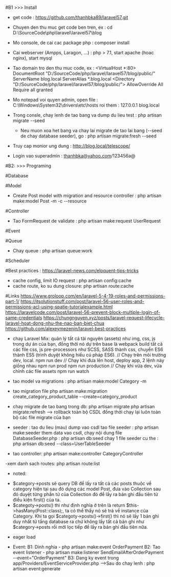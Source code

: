 #B1 >>> Install
- get code : https://github.com/thanhbka89/laravel57.git
- Chuyen den thu muc get code ben tren, ex : cd D:\SourceCode\php\laravel\laravel57\blog
- Mo console, de cai cac package php : composer install
- Cai webserver (Ampps, Laragon, ...) : php > 7.1, start apache (hoac nginx), start mysql
- Tao domain tro den thu muc code, ex : 
    <VirtualHost *:80> 
        DocumentRoot "D:/SourceCode/php/laravel/laravel57/blog/public/"
        ServerName blog.local
        ServerAlias *.blog.local
        <Directory "D:/SourceCode/php/laravel/laravel57/blog/public/">
            AllowOverride All
            Require all granted
        </Directory>
    </VirtualHost>

- Mo notepad voi quyen admin, open file : C:\Windows\System32\drivers\etc\hosts roi them :
    127.0.0.1      blog.local

- Trong consle, chay lenh de tao bang va dump du lieu test : php artisan migrate --seed
  + Neu muon xoa het bang va chay lai migrate de tao lai bang (--seed de chay database seeder), go : php artisan migrate:fresh --seed

- Truy cap monior ung dung : http://blog.local/telescope/

- Login vao superadmin : thanhbka@yahoo.com/123456a@

#B2: >>> Programing

#Database

#Model
- Create Post model with migration and resource controller : php artisan make:model Post -m -c --resource

#Controller 
- Tao FormRequest de validate : php artisan make:request UserRequest

#Event 

#Queue
- Chay queue : php artisan queue:work

#Scheduler 

#Best practices : https://laravel-news.com/eloquent-tips-tricks
- cache config, limit IO request : php artisan config:cache
- cache route, ko su dung closure: php artisan route:cache

#Links
https://www.groloop.com/en/laravel-5-4-19-roles-and-permissions-part-1/
https://itsolutionstuff.com/post/laravel-56-user-roles-and-permissions-acl-using-spatie-tutorialexample.html
https://laravelcode.com/post/laravel-56-prevent-block-multiple-login-of-same-credentials
https://chungnguyen.xyz/posts/laravel-request-lifecycle-laravel-hoat-dong-nhu-the-nao-ban-biet-chua
https://github.com/alexeymezenin/laravel-best-practices


- chay Laravel Mix: quản lý tất cả tài nguyên (assets) như img, css, js trong dự án của bạn, đồng thời nó dự trên base là webpack build tất cả các file css, js pre-processors như SCSS, SASS thành css, chuyển ES6 thành ES5 (trình duyệt không hiểu cú pháp ES6).
// Chạy trên môi trường dev, local.
npm run dev
// Chạy khi đưa lên host, deploy app, 2 lệnh này giống nhau
npm run prod
npm run production
// Chạy khi vừa dev, vừa chỉnh các file assets
npm run watch

- tao model va migrations :
php artisan make:model Category -m

- tao migration file
php artisan make:migration create_category_product_table --create=category_product

- chay migrate de tao bang trong db:
php artisan migrate
php artisan migrate:refresh --> rollback toàn bộ CSDL đồng thời chạy lại luôn toàn bộ các file migrate của bạn

- seeder : tao du lieu (mau) dump vao csdl
tao file seeder : php artisan make:seeder <seeder-class-name>
them data vao csdl, chạy nội dung file DatabaseSeeder.php : php artisan db:seed
chay 1 file seeder cu the : php artisan db:seed --class=UserTableSeeder

- tao controller:
php artisan make:controller CategoryController

-xem danh sach routes:
php artisan route:list

- noted:
+ $category->posts sẽ query DB để lấy ra tất cả các posts thuộc về category hiện tại sau đó dựng các model Post, đưa vào Collection sau đó duyệt từng phần tử của Collection đó để lấy ra bản ghi đầu tiên từ điều kiện first() của ta.
+ $categoty->posts() thì như định nghĩa ở trên là return $this->hasMany(Post::class);, ta có thể thấy nó sẽ trả về instance của Category. Khi ta gọi $categoty->posts()->first() thì nó sẽ lấy 1 bản ghi duy nhất từ tầng database ra chứ không lấy tất cả bản ghi như $category->posts rồi mới lọc tiếp để lấy ra bản ghi đầu tiên nữa.

- eager load

- Event:
B1: Dinh nghia - php artisan make:event OrderPayment
B2: Tao event listener - php artisan make:listener SendEmailAfterOrderPayment --event="OrderPayment"
B3: Dang ky event trong app/Providers/EventServiceProvider.php
-->Sau do chay lenh : php artisan event:generate
